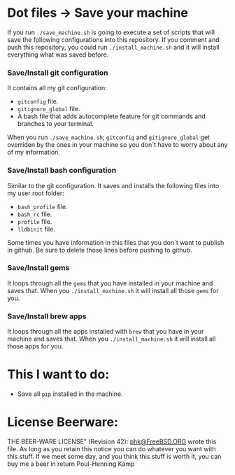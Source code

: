 Dot files -> Save your machine
================

If you run `./save_machine.sh` is going to execute a set of scripts that will save the following configurations into this repository. If you comment and push this repository, you could run `./install_machine.sh` and it will install everything what was saved before.

<h3>Save/Install git configuration</h3>

It contains all my git configuration:
 
- `gitconfig` file.
- `gitignore_global` file.
- A bash file that adds autocomplete feature for git commands and branches to your terminal.

When you run `./save_machine.sh`; `gitconfig` and `gitignore_global` get overriden by the ones in your machine so you don´t have to worry about any of my information.

<h3>Save/Install bash configuration</h3>

Similar to the git configuration. It saves and installs the following files into my user root folder:

- `bash_profile` file.
- `bash_rc` file.
- `profile` file.
- `lldbinit` file.

Some times you have information in this files that you don´t want to publish in github. Be sure to delete those lines before pushing to github.

<h3>Save/Install gems</h3>

It loops through all the `gems` that you have installed in your machine and saves that. When you `./install_machine.sh` it will install all those `gems` for you.

<h3>Save/Install brew apps</h3>

It loops through all the apps installed with `brew` that you have in your machine and saves that. When you `./install_machine.sh` it will install all those apps for you.


This I want to do:
================

 -   Save all `pip` installed in the machine.


License Beerware:
================

THE BEER-WARE LICENSE" (Revision 42): <phk@FreeBSD.ORG> wrote this
file. As long as you retain this notice you can do whatever you want with this stuff. If we meet some day, and you think this stuff is worth it, you can buy me a beer in return Poul-Henning Kamp
